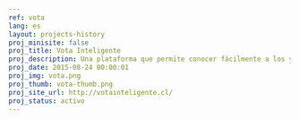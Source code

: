 ```yaml
---
ref: vota
lang: es
layout: projects-history
proj_minisite: false
proj_title: Vota Inteligente
proj_description: Una plataforma que permite conocer fácilmente a los y las candidatas que postulan por tu sector, saber qué piensan y hacerles propuestas que puedan incorporar a sus programas.
proj_date: 2015-08-24 00:00:01
proj_img: vota.png
proj_thumb: vota-thumb.png
proj_site_url: http://votainteligente.cl/
proj_status: activo
---
```

